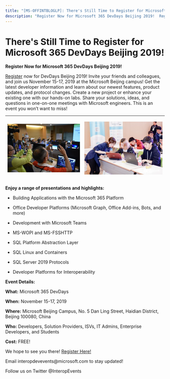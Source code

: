 ```yaml
---
title: "[MS-OFFINTBLOGLP]: There's Still Time to Register for Microsoft 365 DevDays Beijing 2019!"
description: "Register Now for Microsoft 365 DevDays Beijing 2019!  Register now for DevDays Beijing 2019! Invite your friends and colleagues, and join us"
---
```


# There's Still Time to Register for Microsoft 365 DevDays Beijing 2019!

<p> </p>
<p><b>Register Now for
Microsoft 365 DevDays Beijing 2019!</b></p>

<p><span><a href="https://www.interopevents.com/beijing19">Register</a></span> now for
DevDays Beijing 2019! Invite your friends and colleagues, and join us November
15-17, 2019 at the Microsoft Beijing campus! Get the latest developer
information and learn about our newest features, product updates, and protocol
changes. Create a new project or enhance your existing one with our hands-on
labs. Share your solutions, ideas, and questions in one-on-one meetings with
Microsoft engineers. This is an event you won’t want to miss!</p>

<p> </p>

<table>
 <thead>
  <tr>
   <th>
   <p><img id="Picture 2" src="MS-OFFINTBLOGLP_files/image003.png"></p>
   </th>
   <th>
   <p><img id="Picture 4" src="MS-OFFINTBLOGLP_files/image004.png"></p>
   <p> </p>
   </th>
  </tr>
 </thead>
</table>

<p><b> </b></p>

<p><b>Enjoy a range of presentations and highlights: </b></p>

<ul><li><p><span><span> 
</span></span>Building Applications with the Microsoft 365 Platform</p>

</li><li><p><span><span> 
</span></span>Office Developer Platforms (Microsoft Graph, Office Add-ins,
Bots, and more) </p>

</li><li><p><span><span> 
</span></span>Development with Microsoft Teams</p>

</li><li><p><span><span> 
</span></span>MS-WOPI and MS-FSSHTTP</p>

</li><li><p><span><span> 
</span></span>SQL Platform Abstraction Layer</p>

</li><li><p><span><span> 
</span></span>SQL Linux and Containers</p>

</li><li><p><span><span> 
</span></span>SQL Server 2019 Protocols</p>

</li><li><p><span><span> 
</span></span>Developer Platforms for Interoperability </p>

</li></ul><p><b>Event Details: </b></p>

<p><b>What:</b> Microsoft 365 DevDays </p>

<p><b>When:</b> November 15-17, 2019  </p>

<p><b>Where:</b> Microsoft Beijing Campus, No. 5 Dan Ling
Street, Haidian District, Beijing 100080, China  </p>

<p><b>Who:</b> Developers, Solution Providers, ISVs, IT Admins,
Enterprise Developers, and Students</p>

<p><b>Cost:</b> FREE! </p>

<p>We hope to see you there! <span><a href="https://interopevents.com/beijing19">Register Here!</a></span> </p>

<p>Email interopdevevents@microsoft.com to stay updated! </p>

<p>Follow us on Twitter @InteropEvents </p>


                